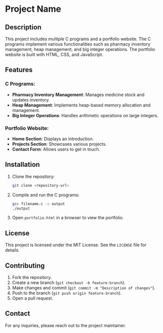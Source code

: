 # Project Name

## Description
This project includes multiple C programs and a portfolio website. The C programs implement various functionalities such as pharmacy inventory management, heap management, and big integer operations. The portfolio website is built with HTML, CSS, and JavaScript.

## Features
### C Programs:
- **Pharmacy Inventory Management**: Manages medicine stock and updates inventory.
- **Heap Management**: Implements heap-based memory allocation and management.
- **Big Integer Operations**: Handles arithmetic operations on large integers.

### Portfolio Website:
- **Home Section**: Displays an introduction.
- **Projects Section**: Showcases various projects.
- **Contact Form**: Allows users to get in touch.

## Installation
1. Clone the repository:
   ```bash
   git clone <repository-url>
   ```
2. Compile and run the C programs:
   ```bash
   gcc filename.c -o output
   ./output
   ```
3. Open `portfolio.html` in a browser to view the portfolio.

## License
This project is licensed under the MIT License. See the `LICENSE` file for details.

## Contributing
1. Fork the repository.
2. Create a new branch (`git checkout -b feature-branch`).
3. Make changes and commit (`git commit -m "Description of changes"`).
4. Push to the branch (`git push origin feature-branch`).
5. Open a pull request.

## Contact
For any inquiries, please reach out to the project maintainer.
